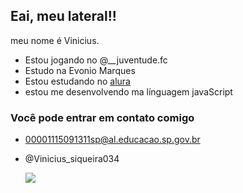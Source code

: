 ## Eai, meu lateral!!

meu nome é Vinicius.

  - Estou jogando no @__juventude.fc
  - Estudo na Evonio Marques
  - Estou estudando no [alura](https://www.alura.com.br)
  - estou me desenvolvendo ma línguagem javaScript

   ### Você pode entrar em contato comigo
   - 00001115091311sp@al.educacao.sp.gov.br
   
  - @Vinicius_siqueira034

    ![](https://media.tenor.com/1fpGXO9aK4gAAAAi/neymar.gif)
